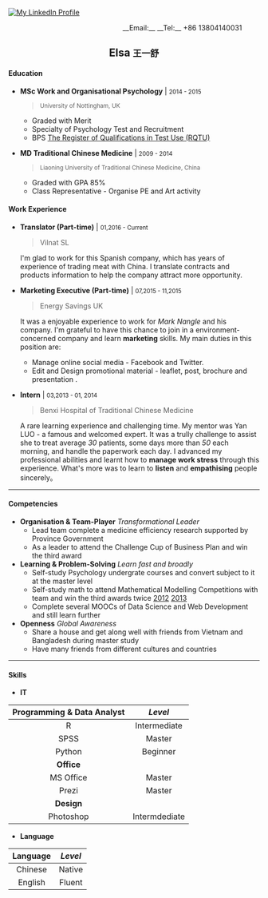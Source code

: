[![My LinkedIn Profile](https://cdn2.hubspot.net/hub/76244/file-30458908-jpg/images/linkedin_logo_small1.jpg)](https://cn.linkedin.com/in/elsa-wang-0ba1b2a7)

<p align="right" style="padding:0px; margin:0px">
__Email:__ <elsa.w1990@gmail.com>
__Tel:__ +86 13804140031&nbsp;&nbsp;&nbsp;&nbsp;&nbsp;&nbsp;&nbsp;&nbsp;&nbsp;
</p>

<h2 align="center">
 Elsa
 <small>王一舒</small>
</h2>

#### Education

- __MSc Work and Organisational Psychology__ | <small>2014 - 2015</small>
  > <small>University of Nottingham, UK</small>

  * Graded with Merit
  * Specialty of Psychology Test and Recruitment
  * BPS [The Register of Qualifications in Test Use (RQTU)](https://ptc.bps.org.uk/register-qualifications-test-use-rqtu?qs=311299&ret=Wang)

- __MD Traditional Chinese Medicine__ | <small>2009 - 2014</small>
  > <small>Liaoning University of Traditional Chinese Medicine, China</small>

  * Graded with GPA 85%
  * Class Representative - Organise PE and Art activity

#### Work Experience

- __Translator (Part-time)__ | <small>01,2016 - Current</small>
  > Vilnat SL

  I'm glad to work for this Spanish company, which has years of experience of trading meat with China. I translate contracts and products information to help the company attract more opportunity.

- __Marketing Executive (Part-time)__ | <small> 07,2015 - 11,2015 </small>
  > Energy Savings UK

  It was a enjoyable experience to work for _Mark Nangle_ and his company. I'm grateful to have this chance to join in a environment-concerned company and learn __marketing__ skills. My main duties in this position are:
  - Manage online social media - Facebook and Twitter.
  - Edit and Design promotional material - leaflet, post, brochure and presentation .

- __Intern__ | <small>03,2013 - 01, 2014</small>
  > Benxi Hospital of Traditional Chinese Medicine

  A rare learning experience and challenging time. My mentor was Yan LUO - a famous and welcomed expert. It was a trully challenge to assist she to treat average _30_ patients, some days more than _50_ each morning, and handle the paperwork each day. I advanced my professional abilities and learnt how to __manage work stress__ through this experience. What's more was to learn to __listen__ and __empathising__ people sincerely。

---

#### Competencies

- __Organisation & Team-Player__
  _Transformational Leader_
  * Lead team complete a medicine efficiency research supported by Province Government
  * As a leader to attend the Challenge Cup of Business Plan  and win the third award
- __Learning & Problem-Solving__
  _Learn fast and broadly_
  * Self-study Psychology undergrate courses and convert subject to it at the master level
  * Self-study math to attend Mathematical Modelling Competitions with team and win the third awards twice [2012](http://wenku.baidu.com/view/a14dba380912a2161479292a.html) [2013](http://www.madio.net/article-394.html)
  * Complete several MOOCs of Data Science and Web Development and still learn further
- __Openness__
  _Global Awareness_
  * Share a house and get along well with friends from Vietnam and Bangladesh during master study
  * Have many friends from different cultures and countries

---

#### Skills
- __IT__

| Programming & Data Analyst | _Level_   |
| :-------------: | :-------------: |
| R       | Intermediate       |
| SPSS | Master |
| Python | Beginner |
| __Office__ |
| MS Office | Master |
| Prezi | Master |
| __Design__ |
| Photoshop | Intermdediate |

- __Language__

| Language | _Level_     |
| :-------------: | :-------------: |
| Chinese       | Native       |
| English  | Fluent
